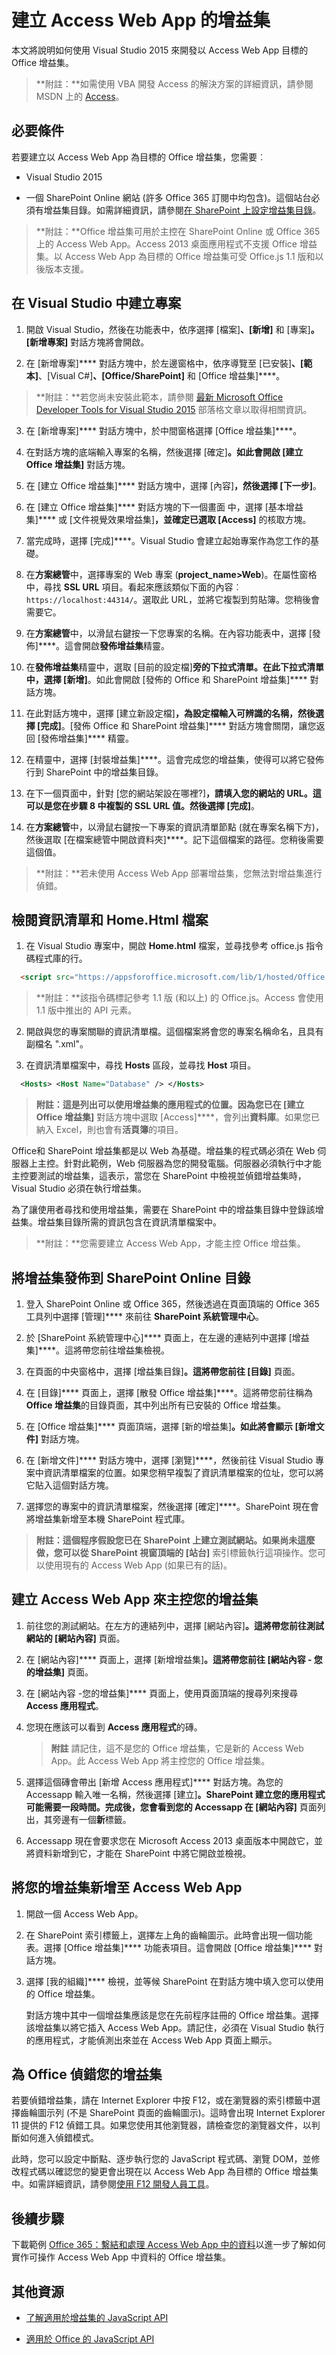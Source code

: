 # <a name="create-add-ins-for-access-web-apps"></a>建立 Access Web App 的增益集



本文將說明如何使用 Visual Studio 2015 來開發以 Access Web App 目標的 Office 增益集。

>**附註：**如需使用 VBA 開發 Access 的解決方案的詳細資訊，請參閱 MSDN 上的 [Access](https://msdn.microsoft.com/en-us/library/fp179695.aspx)。

## <a name="prerequisites"></a>必要條件

若要建立以 Access Web App 為目標的 Office 增益集，您需要︰


- Visual Studio 2015

- 一個 SharePoint Online 網站 (許多 Office 365 訂閱中均包含)。這個站台必須有增益集目錄。如需詳細資訊，請參閱[在 SharePoint 上設定增益集目錄](../publish/publish-task-pane-and-content-add-ins-to-an-add-in-catalog.md)。


 >**附註：**Office 增益集可用於主控在 SharePoint Online 或 Office 365 上的 Access Web App。Access 2013 桌面應用程式不支援 Office 增益集。以 Access Web App 為目標的 Office 增益集可受 Office.js 1.1 版和以後版本支援。


## <a name="create-a-project-in-visual-studio"></a>在 Visual Studio 中建立專案


1.  開啟 Visual Studio，然後在功能表中，依序選擇 [檔案]****、[新增]**** 和 [專案]****。[新增專案]**** 對話方塊將會開啟。

2. 在 [新增專案]**** 對話方塊中，於左邊窗格中，依序導覽至 [已安裝]****、[範本]****、[Visual C#]****、[Office/SharePoint]**** 和 [Office 增益集]****。

 >**附註：**若您尚未安裝此範本，請參閱 [最新 Microsoft Office Developer Tools for Visual Studio 2015](https://blogs.msdn.microsoft.com/visualstudio/2015/11/23/latest-microsoft-office-developer-tools-for-visual-studio-2015/) 部落格文章以取得相關資訊。

3. 在 [新增專案]**** 對話方塊中，於中間窗格選擇 [Office 增益集]****。

4. 在對話方塊的底端輸入專案的名稱，然後選擇 [確定]****。如此會開啟 [建立 Office 增益集]**** 對話方塊。

5. 在 [建立 Office 增益集]**** 對話方塊中，選擇 [內容]****，然後選擇 [下一步]****。

6. 在 [建立 Office 增益集]**** 對話方塊的下一個畫面 中，選擇 [基本增益集]**** 或 [文件視覺效果增益集]****，並確定已選取 [Access]**** 的核取方塊。

7. 當完成時，選擇 [完成]****。Visual Studio 會建立起始專案作為您工作的基礎。

8. 在**方案總管**中，選擇專案的 Web 專案 (**project_name>Web**)。在屬性窗格中，尋找 **SSL URL** 項目。看起來應該類似下面的內容︰`https://localhost:44314/`。選取此 URL，並將它複製到剪貼簿。您稍後會需要它。

9. 在**方案總管**中，以滑鼠右鍵按一下您專案的名稱。在內容功能表中，選擇 [發佈]****。這會開啟**發佈增益集**精靈。

10. 在**發佈增益集**精靈中，選取 [目前的設定檔]****旁的下拉式清單。在此下拉式清單中，選擇 [新增]****。如此會開啟 [發佈的 Office 和 SharePoint 增益集]**** 對話方塊。

11. 在此對話方塊中，選擇 [建立新設定檔]****，為設定檔輸入可辨識的名稱，然後選擇 [完成]****。[發佈 Office 和 SharePoint 增益集]**** 對話方塊會關閉，讓您返回 [發佈增益集]**** 精靈。

12. 在精靈中，選擇 [封裝增益集]****。這會完成您的增益集，使得可以將它發佈行到 SharePoint 中的增益集目錄。

13. 在下一個頁面中，針對 [您的網站架設在哪裡?]****，請填入您的網站的 URL。這可以是您在步驟 8 中複製的 **SSL URL** 值。然後選擇 [完成]****。

14. 在**方案總管**中，以滑鼠右鍵按一下專案的資訊清單節點 (就在專案名稱下方)，然後選取 [在檔案總管中開啟資料夾]****。記下這個檔案的路徑。您稍後需要這個值。


 >**附註：**若未使用 Access Web App 部署增益集，您無法對增益集進行偵錯。


## <a name="review-the-manifest-and-the-homehtml-file"></a>檢閱資訊清單和 Home.Html 檔案


1. 在 Visual Studio 專案中，開啟 **Home.html** 檔案，並尋找參考 office.js 指令碼程式庫的行。

```html
  <script src="https://appsforoffice.microsoft.com/lib/1/hosted/Office.js" type="text/javascript"></script>
```
 >**附註：**該指令碼標記參考 1.1 版 (和以上) 的 Office.js。Access 會使用 1.1 版中推出的 API 元素。

2. 開啟與您的專案關聯的資訊清單檔。這個檔案將會您的專案名稱命名，且具有副檔名 ".xml"。

3.  在資訊清單檔案中，尋找 **Hosts** 區段，並尋找 **Host** 項目。

```xml
  <Hosts> <Host Name="Database" /> </Hosts>
```
 >**附註：**這是列出可以使用增益集的應用程式的位置。因為您已在 [建立 Office 增益集]**** 對話方塊中選取 [Access]****，會列出**資料庫**。如果您已納入 Excel，則也會有**活頁簿**的項目。

Office和 SharePoint 增益集都是以 Web 為基礎。增益集的程式碼必須在 Web 伺服器上主控。針對此範例，Web 伺服器為您的開發電腦。伺服器必須執行中才能主控要測試的增益集，這表示，當您在 SharePoint 中檢視並偵錯增益集時，Visual Studio 必須在執行增益集。

為了讓使用者尋找和使用增益集，需要在 SharePoint 中的增益集目錄中登錄該增益集。增益集目錄所需的資訊包含在資訊清單檔案中。

 >**附註：**您需要建立 Access Web App，才能主控 Office 增益集。


## <a name="publish-your-add-in-to-a-sharepoint-online-catalog"></a>將增益集發佈到 SharePoint Online 目錄


1.  登入 SharePoint Online 或 Office 365，然後透過在頁面頂端的 Office 365 工具列中選擇 [管理]**** 來前往 **SharePoint 系統管理中心**。

2. 於 [SharePoint 系統管理中心]**** 頁面上，在左邊的連結列中選擇 [增益集]****。這將帶您前往增益集檢視。

3. 在頁面的中央窗格中，選擇 [增益集目錄]****。這將帶您前往 [目錄]**** 頁面。

4. 在 [目錄]**** 頁面上，選擇 [散發 Office 增益集]****。這將帶您前往稱為 **Office 增益集**的目錄頁面，其中列出所有已安裝的 Office 增益集。

5. 在 [Office 增益集]**** 頁面頂端，選擇 [新的增益集]****。如此將會顯示 [新增文件]**** 對話方塊。

6. 在 [新增文件]**** 對話方塊中，選擇 [瀏覽]****，然後前往 Visual Studio 專案中資訊清單檔案的位置。如果您稍早複製了資訊清單檔案的位址，您可以將它貼入這個對話方塊。

7. 選擇您的專案中的資訊清單檔案，然後選擇 [確定]****。SharePoint 現在會將增益集新增至本機 SharePoint 程式庫。


 >**附註：**這個程序假設您已在 SharePoint 上建立測試網站。如果尚未這麼做，您可以從 SharePoint 視窗頂端的 [站台]**** 索引標籤執行這項操作。您可以使用現有的 Access Web App (如果已有的話)。


## <a name="create-an-access-web-app-to-host-your-add-in"></a>建立 Access Web App 來主控您的增益集


1. 前往您的測試網站。在左方的連結列中，選擇 [網站內容]****。這將帶您前往測試網站的 [網站內容]**** 頁面。

2. 在 [網站內容]**** 頁面上，選擇 [新增增益集]****。這將帶您前往 [網站內容 - 您的增益集]**** 頁面。

3. 在 [網站內容 -您的增益集]**** 頁面上，使用頁面頂端的搜尋列來搜尋 **Access 應用程式**。

4. 您現在應該可以看到 **Access 應用程式**的磚。

     >**附註**  請記住，這不是您的 Office 增益集，它是新的 Access Web App。此 Access Web App 將主控您的 Office 增益集。
5. 選擇這個磚會帶出 [新增 Access 應用程式]**** 對話方塊。為您的 Accessapp 輸入唯一名稱，然後選擇 [建立]****。SharePoint 建立您的應用程式可能需要一段時間。完成後，您會看到您的 Accessapp 在 [網站內容]**** 頁面列出，其旁邊有一個**新**標籤。

6. Accessapp 現在會要求您在 Microsoft Access 2013 桌面版本中開啟它，並將資料新增到它，才能在 SharePoint 中將它開啟並檢視。


## <a name="add-your-add-in-to-an-access-web-apps"></a>將您的增益集新增至 Access Web App


1. 開啟一個 Access Web App。

2. 在 SharePoint 索引標籤上，選擇左上角的齒輪圖示。此時會出現一個功能表。選擇 [Office 增益集]**** 功能表項目。這會開啟 [Office 增益集]**** 對話方塊。

3. 選擇 [我的組織]**** 檢視，並等候 SharePoint 在對話方塊中填入您可以使用的 Office 增益集。

    對話方塊中其中一個增益集應該是您在先前程序註冊的 Office 增益集。選擇該增益集以將它插入 Access Web App。請記住，必須在 Visual Studio 執行的應用程式，才能偵測出來並在 Access Web App 頁面上顯示。


## <a name="debug-your-add-in-for-office"></a>為 Office 偵錯您的增益集

若要偵錯增益集，請在 Internet Explorer 中按 F12，或在瀏覽器的索引標籤中選擇齒輪圖示列 (不是 SharePoint 頁面的齒輪圖示)。這時會出現 Internet Explorer 11 提供的 F12 偵錯工具。如果您使用其他瀏覽器，請檢查您的瀏覽器文件，以判斷如何進入偵錯模式。

此時，您可以設定中斷點、逐步執行您的 JavaScript 程式碼、瀏覽 DOM，並修改程式碼以確認您的變更會出現在以 Access Web App 為目標的 Office 增益集中。如需詳細資訊，請參閱[使用 F12 開發人員工具](http://msdn.microsoft.com/library/ie/bg182326%28v=vs.85%29)。


## <a name="next-steps"></a>後續步驟

下載範例 [Office 365：繫結和處理 Access Web App 中的資料](https://code.msdn.microsoft.com/officeapps/Office-365-Bind-and-4876274e)以進一步了解如何實作可操作 Access Web App 中資料的 Office 增益集。


## <a name="additional-resources"></a>其他資源



- [了解適用於增益集的 JavaScript API](../develop/understanding-the-javascript-api-for-office.md)

- [適用於 Office 的 JavaScript API](../../reference/javascript-api-for-office.md)

